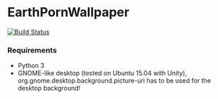 # EarthPornWallpaper

[![Build Status](https://travis-ci.org/z3ntu/EarthPornWallpaper.svg?branch=master)](https://travis-ci.org/z3ntu/EarthPornWallpaper)

### Requirements

- Python 3
- GNOME-like desktop (tested on Ubuntu 15.04 with Unity), org.gnome.desktop.background.picture-uri has to be used for the desktop background!
